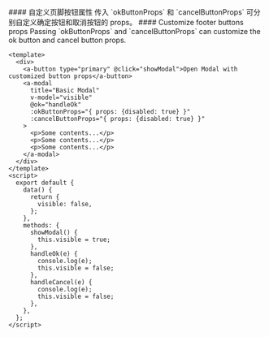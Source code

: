 <cn>
#### 自定义页脚按钮属性
传入 `okButtonProps` 和 `cancelButtonProps` 可分别自定义确定按钮和取消按钮的 props。
</cn>

<us>
#### Customize footer buttons props
Passing `okButtonProps` and `cancelButtonProps` can customize the ok button and cancel button props.
</us>

```tpl
<template>
  <div>
    <a-button type="primary" @click="showModal">Open Modal with customized button props</a-button>
    <a-modal
      title="Basic Modal"
      v-model="visible"
      @ok="handleOk"
      :okButtonProps="{ props: {disabled: true} }"
      :cancelButtonProps="{ props: {disabled: true} }"
    >
      <p>Some contents...</p>
      <p>Some contents...</p>
      <p>Some contents...</p>
    </a-modal>
  </div>
</template>
<script>
  export default {
    data() {
      return {
        visible: false,
      };
    },
    methods: {
      showModal() {
        this.visible = true;
      },
      handleOk(e) {
        console.log(e);
        this.visible = false;
      },
      handleCancel(e) {
        console.log(e);
        this.visible = false;
      },
    },
  };
</script>
```
